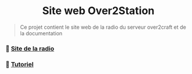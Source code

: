 <h1 align="center">Site web Over2Station</h1>

> Ce projet contient le site web de la radio du serveur over2craft et de la documentation

### 🏡 [Site de la radio](https://over2station.github.io)
### 📝 [Tutoriel](https://github.com/over2station/over2station.github.io/blob/master/doc/tuto-myradiomatisme.md)